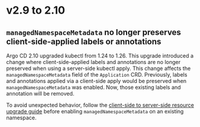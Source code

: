 # v2.9 to 2.10

## `managedNamespaceMetadata` no longer preserves client-side-applied labels or annotations

Argo CD 2.10 upgraded kubectl from 1.24 to 1.26. This upgrade introduced a change where client-side-applied labels and
annotations are no longer preserved when using a server-side kubectl apply. This change affects the
`managedNamespaceMetadata` field of the `Application` CRD. Previously, labels and annotations applied via a client-side
apply would be preserved when `managedNamespaceMetadata` was enabled. Now, those existing labels and annotation will be
removed.

To avoid unexpected behavior, follow the [client-side to server-side resource upgrade guide](https://kubernetes.io/docs/reference/using-api/server-side-apply/#upgrading-from-client-side-apply-to-server-side-apply)
before enabling `managedNamespaceMetadata` on an existing namespace.
